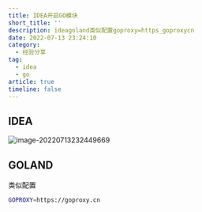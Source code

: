 ```yaml
---
title: IDEA开启GO模块
short_title: ''
description: ideagoland类似配置goproxy=https_goproxycn
date: 2022-07-13 23:24:10
category:
  - 经验分享
tag:
  - idea
  - go
article: true
timeline: false
---
```

## IDEA

![image-20220713232449669](https://img1.terwergreen.com/api/public/20220713232455.png)

## GOLAND

类似配置

```bash
GOPROXY=https://goproxy.cn
```